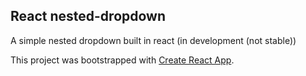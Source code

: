 ## React nested-dropdown
A simple nested dropdown built in react (in development (not stable))

This project was bootstrapped with [Create React App](https://github.com/facebookincubator/create-react-app).
